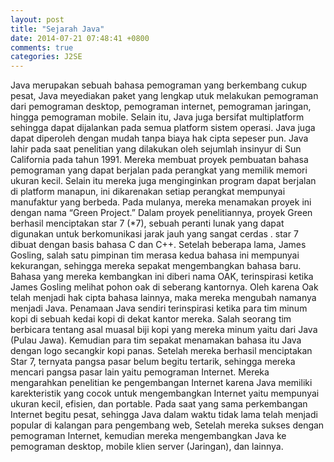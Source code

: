 ```yaml
---
layout: post
title: "Sejarah Java"
date: 2014-07-21 07:48:41 +0800
comments: true
categories: J2SE
---
```

Java merupakan sebuah bahasa pemograman yang berkembang cukup pesat, Java meyediakan paket yang lengkap utuk melakukan pemograman dari pemograman desktop, pemograman internet, pemograman jaringan, hingga pemograman mobile. Selain itu, Java juga bersifat multiplatform sehingga dapat dijalankan pada semua platform sistem operasi. Java juga dapat diperoleh dengan mudah tanpa biaya hak cipta sepeser pun. Java lahir pada saat  penelitian yang dilakukan oleh sejumlah insinyur di Sun California pada tahun 1991. Mereka membuat proyek pembuatan bahasa pemograman yang dapat berjalan pada perangkat yang memilik memori ukuran kecil. Selain itu mereka juga menginginkan program dapat berjalan di platform manapun, ini dikarenakan setiap perangkat mempunyai manufaktur yang berbeda. Pada mulanya, mereka menamakan proyek ini dengan nama “Green Project.” Dalam proyek penelitiannya, proyek Green berhasil menciptakan star 7 (*7), sebuah peranti lunak yang dapat digunakan untuk berkomunikasi jarak jauh yang sangat cerdas . star 7 dibuat dengan basis bahasa C dan C++. Setelah beberapa lama, James Gosling, salah satu pimpinan tim merasa kedua bahasa ini mempunyai kekurangan, sehingga mereka sepakat mengembangkan bahasa baru. Bahasa yang mereka kembangkan ini diberi nama OAK, terinspirasi ketika James Gosling melihat pohon oak di seberang kantornya. Oleh karena Oak telah menjadi hak cipta bahasa lainnya, maka mereka mengubah namanya menjadi Java. Penamaan Java sendiri terinspirasi ketika para tim minum kopi di sebuah kedai kopi di dekat kantor mereka. Salah seorang tim berbicara tentang asal muasal biji kopi yang mereka  minum yaitu dari Java (Pulau Jawa). Kemudian para tim sepakat menamakan bahasa itu  Java dengan logo secangkir kopi panas. Setelah mereka berhasil menciptakan Star 7, ternyata pangsa pasar belum begitu tertarik, sehingga mereka mencari pangsa pasar lain yaitu pemograman Internet. Mereka mengarahkan penelitian ke pengembangan Internet karena Java memiliki karekteristik yang cocok untuk mengembangkan Internet yaitu mempunyai ukuran kecil, efisien, dan portable. Pada saat yang sama perkembangan Internet begitu pesat, sehingga Java dalam waktu tidak lama telah menjadi popular di kalangan para pengembang web, Setelah mereka sukses dengan pemograman Internet, kemudian mereka mengembangkan Java ke pemograman desktop, mobile klien server (Jaringan), dan lainnya.

